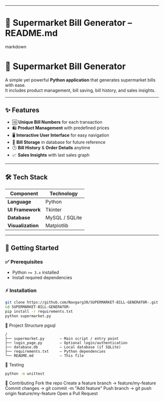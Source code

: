 
---

# 📌 **Supermarket Bill Generator – README.md**

markdown
# 🛒 Supermarket Bill Generator

A simple yet powerful **Python application** that generates supermarket bills with ease.  
It includes product management, bill saving, bill history, and sales insights.

---

## ✨ Features

- 🆔 **Unique Bill Numbers** for each transaction  
- 🛍️ **Product Management** with predefined prices  
- 🖥️ **Interactive User Interface** for easy navigation  
- 💾 **Bill Storage** in database for future reference  
- 🕒 **Bill History** & **Order Details** anytime  
- 📈 **Sales Insights** with last sales graph  

---

## 🛠️ Tech Stack

| Component        | Technology           |
|------------------|----------------------|
| **Language**      | Python               |
| **UI Framework**  | Tkinter              |
| **Database**      | MySQL / SQLite       |
| **Visualization** | Matplotlib           |

---

## 🚀 Getting Started

### ✅ Prerequisites
- Python `>= 3.x` installed  
- Install required dependencies

### ⚡ Installation

```bash
git clone https://github.com/Navgarg30/SUPERMARKET-BILL-GENERATOR-.git
cd SUPERMARKET-BILL-GENERATOR-
pip install -r requirements.txt
python supermarket.py
```
📂 Project Structure
pgsql
```
/
├── supermarket.py       – Main script / entry point
├── login_page.py        – Optional login/authentication
├── database.db          – Local database (if SQLite)
├── requirements.txt     – Python dependencies
└── README.md            – This file
```
🧪 Testing
```bash
python -m unittest
```

🤝 Contributing
Fork the repo
Create a feature branch → feature/my-feature
Commit changes → git commit -m "Add feature"
Push branch → git push origin feature/my-feature
Open a Pull Request

